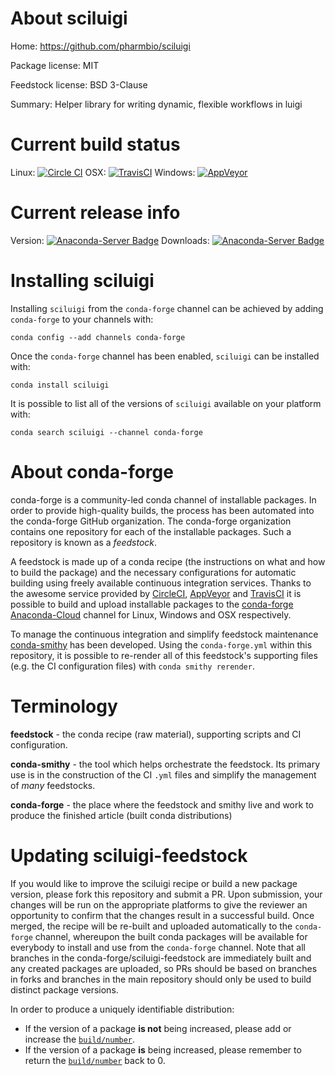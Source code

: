 About sciluigi
==============

Home: https://github.com/pharmbio/sciluigi

Package license: MIT

Feedstock license: BSD 3-Clause

Summary: Helper library for writing dynamic, flexible workflows in luigi



Current build status
====================

Linux: [![Circle CI](https://circleci.com/gh/conda-forge/sciluigi-feedstock.svg?style=shield)](https://circleci.com/gh/conda-forge/sciluigi-feedstock)
OSX: [![TravisCI](https://travis-ci.org/conda-forge/sciluigi-feedstock.svg?branch=master)](https://travis-ci.org/conda-forge/sciluigi-feedstock)
Windows: [![AppVeyor](https://ci.appveyor.com/api/projects/status/github/conda-forge/sciluigi-feedstock?svg=True)](https://ci.appveyor.com/project/conda-forge/sciluigi-feedstock/branch/master)

Current release info
====================
Version: [![Anaconda-Server Badge](https://anaconda.org/conda-forge/sciluigi/badges/version.svg)](https://anaconda.org/conda-forge/sciluigi)
Downloads: [![Anaconda-Server Badge](https://anaconda.org/conda-forge/sciluigi/badges/downloads.svg)](https://anaconda.org/conda-forge/sciluigi)

Installing sciluigi
===================

Installing `sciluigi` from the `conda-forge` channel can be achieved by adding `conda-forge` to your channels with:

```
conda config --add channels conda-forge
```

Once the `conda-forge` channel has been enabled, `sciluigi` can be installed with:

```
conda install sciluigi
```

It is possible to list all of the versions of `sciluigi` available on your platform with:

```
conda search sciluigi --channel conda-forge
```


About conda-forge
=================

conda-forge is a community-led conda channel of installable packages.
In order to provide high-quality builds, the process has been automated into the
conda-forge GitHub organization. The conda-forge organization contains one repository
for each of the installable packages. Such a repository is known as a *feedstock*.

A feedstock is made up of a conda recipe (the instructions on what and how to build
the package) and the necessary configurations for automatic building using freely
available continuous integration services. Thanks to the awesome service provided by
[CircleCI](https://circleci.com/), [AppVeyor](http://www.appveyor.com/)
and [TravisCI](https://travis-ci.org/) it is possible to build and upload installable
packages to the [conda-forge](https://anaconda.org/conda-forge)
[Anaconda-Cloud](http://docs.anaconda.org/) channel for Linux, Windows and OSX respectively.

To manage the continuous integration and simplify feedstock maintenance
[conda-smithy](http://github.com/conda-forge/conda-smithy) has been developed.
Using the ``conda-forge.yml`` within this repository, it is possible to re-render all of
this feedstock's supporting files (e.g. the CI configuration files) with ``conda smithy rerender``.


Terminology
===========

**feedstock** - the conda recipe (raw material), supporting scripts and CI configuration.

**conda-smithy** - the tool which helps orchestrate the feedstock.
                   Its primary use is in the construction of the CI ``.yml`` files
                   and simplify the management of *many* feedstocks.

**conda-forge** - the place where the feedstock and smithy live and work to
                  produce the finished article (built conda distributions)


Updating sciluigi-feedstock
===========================

If you would like to improve the sciluigi recipe or build a new
package version, please fork this repository and submit a PR. Upon submission,
your changes will be run on the appropriate platforms to give the reviewer an
opportunity to confirm that the changes result in a successful build. Once
merged, the recipe will be re-built and uploaded automatically to the
`conda-forge` channel, whereupon the built conda packages will be available for
everybody to install and use from the `conda-forge` channel.
Note that all branches in the conda-forge/sciluigi-feedstock are
immediately built and any created packages are uploaded, so PRs should be based
on branches in forks and branches in the main repository should only be used to
build distinct package versions.

In order to produce a uniquely identifiable distribution:
 * If the version of a package **is not** being increased, please add or increase
   the [``build/number``](http://conda.pydata.org/docs/building/meta-yaml.html#build-number-and-string).
 * If the version of a package **is** being increased, please remember to return
   the [``build/number``](http://conda.pydata.org/docs/building/meta-yaml.html#build-number-and-string)
   back to 0.
